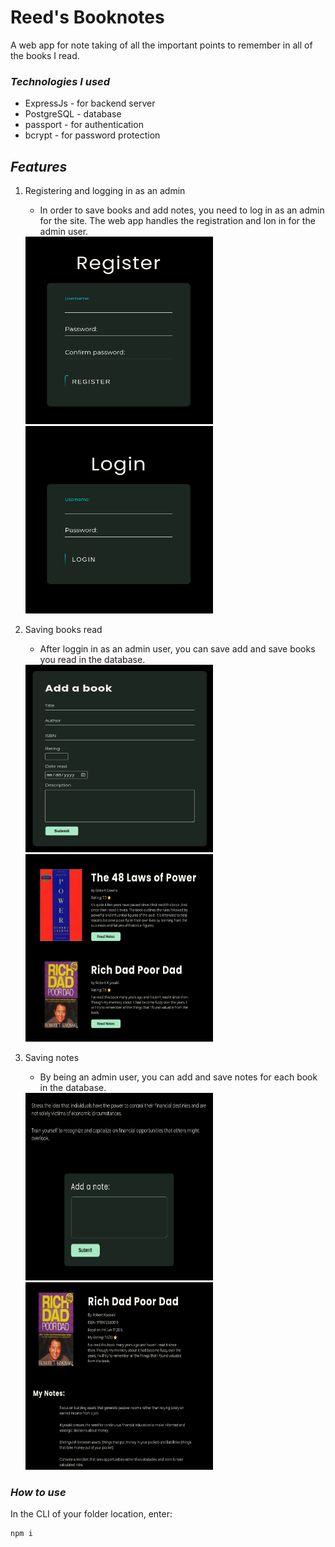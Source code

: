 # Reed's Booknotes

A web app for note taking of all the important points to remember in all of the books I read.

### *Technologies I used*
- ExpressJs - for backend server  
- PostgreSQL - database  
- passport - for authentication  
- bcrypt - for password protection  

## *Features*
1. Registering and logging in as an admin
    - In order to save books and add notes, you need to log in as an admin for the site. The web app handles the registration and lon in for the admin user.

    <img src="./public/images/reg.png" width="300" height="300">
    <img src="./public/images/login.png" width="300" height="300">

2. Saving books read
    - After loggin in as an admin user, you can save add and save books you read in the database.

    <img src="./public/images/add-book.png" width="300" height="300">
    <img src="./public/images/books.png" width="300" height="300">
    
3. Saving notes
    - By being an admin user, you can add and save notes for each book in the database.

    <img src="./public/images/add-note.png" width="300" height="300">
    <img src="./public/images/notes.png" width="300" height="300">

### *How to use*
In the CLI of your folder location, enter:
```
npm i
```